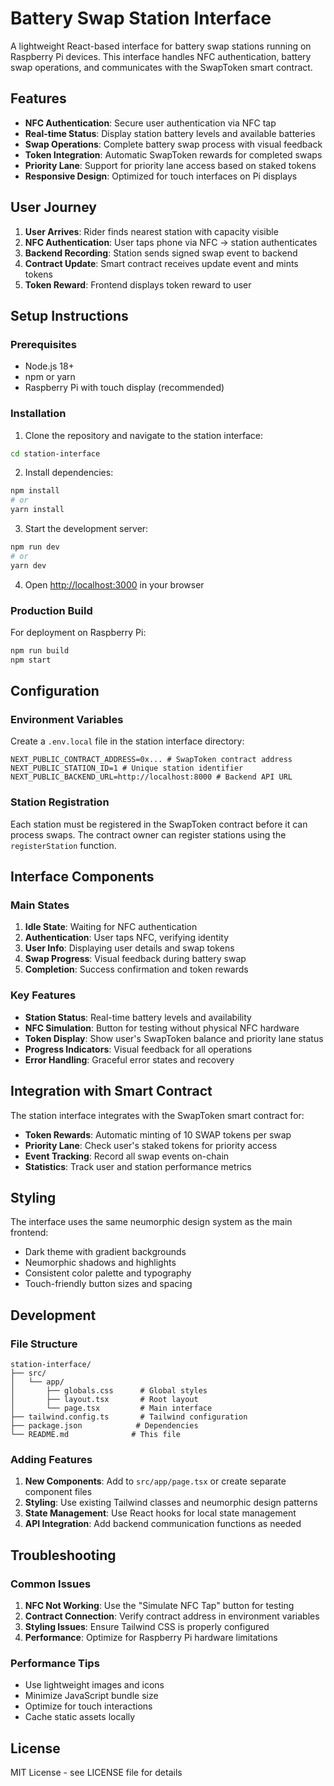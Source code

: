 # Battery Swap Station Interface

A lightweight React-based interface for battery swap stations running on Raspberry Pi devices. This interface handles NFC authentication, battery swap operations, and communicates with the SwapToken smart contract.

## Features

- **NFC Authentication**: Secure user authentication via NFC tap
- **Real-time Status**: Display station battery levels and available batteries
- **Swap Operations**: Complete battery swap process with visual feedback
- **Token Integration**: Automatic SwapToken rewards for completed swaps
- **Priority Lane**: Support for priority lane access based on staked tokens
- **Responsive Design**: Optimized for touch interfaces on Pi displays

## User Journey

1. **User Arrives**: Rider finds nearest station with capacity visible
2. **NFC Authentication**: User taps phone via NFC → station authenticates
3. **Backend Recording**: Station sends signed swap event to backend
4. **Contract Update**: Smart contract receives update event and mints tokens
5. **Token Reward**: Frontend displays token reward to user

## Setup Instructions

### Prerequisites

- Node.js 18+ 
- npm or yarn
- Raspberry Pi with touch display (recommended)

### Installation

1. Clone the repository and navigate to the station interface:
```bash
cd station-interface
```

2. Install dependencies:
```bash
npm install
# or
yarn install
```

3. Start the development server:
```bash
npm run dev
# or
yarn dev
```

4. Open [http://localhost:3000](http://localhost:3000) in your browser

### Production Build

For deployment on Raspberry Pi:

```bash
npm run build
npm start
```

## Configuration

### Environment Variables

Create a `.env.local` file in the station interface directory:

```env
NEXT_PUBLIC_CONTRACT_ADDRESS=0x... # SwapToken contract address
NEXT_PUBLIC_STATION_ID=1 # Unique station identifier
NEXT_PUBLIC_BACKEND_URL=http://localhost:8000 # Backend API URL
```

### Station Registration

Each station must be registered in the SwapToken contract before it can process swaps. The contract owner can register stations using the `registerStation` function.

## Interface Components

### Main States

1. **Idle State**: Waiting for NFC authentication
2. **Authentication**: User taps NFC, verifying identity
3. **User Info**: Displaying user details and swap tokens
4. **Swap Progress**: Visual feedback during battery swap
5. **Completion**: Success confirmation and token rewards

### Key Features

- **Station Status**: Real-time battery levels and availability
- **NFC Simulation**: Button for testing without physical NFC hardware
- **Token Display**: Show user's SwapToken balance and priority lane status
- **Progress Indicators**: Visual feedback for all operations
- **Error Handling**: Graceful error states and recovery

## Integration with Smart Contract

The station interface integrates with the SwapToken smart contract for:

- **Token Rewards**: Automatic minting of 10 SWAP tokens per swap
- **Priority Lane**: Check user's staked tokens for priority access
- **Event Tracking**: Record all swap events on-chain
- **Statistics**: Track user and station performance metrics

## Styling

The interface uses the same neumorphic design system as the main frontend:

- Dark theme with gradient backgrounds
- Neumorphic shadows and highlights
- Consistent color palette and typography
- Touch-friendly button sizes and spacing

## Development

### File Structure

```
station-interface/
├── src/
│   └── app/
│       ├── globals.css      # Global styles
│       ├── layout.tsx       # Root layout
│       └── page.tsx         # Main interface
├── tailwind.config.ts       # Tailwind configuration
├── package.json            # Dependencies
└── README.md              # This file
```

### Adding Features

1. **New Components**: Add to `src/app/page.tsx` or create separate component files
2. **Styling**: Use existing Tailwind classes and neumorphic design patterns
3. **State Management**: Use React hooks for local state management
4. **API Integration**: Add backend communication functions as needed

## Troubleshooting

### Common Issues

1. **NFC Not Working**: Use the "Simulate NFC Tap" button for testing
2. **Contract Connection**: Verify contract address in environment variables
3. **Styling Issues**: Ensure Tailwind CSS is properly configured
4. **Performance**: Optimize for Raspberry Pi hardware limitations

### Performance Tips

- Use lightweight images and icons
- Minimize JavaScript bundle size
- Optimize for touch interactions
- Cache static assets locally

## License

MIT License - see LICENSE file for details
